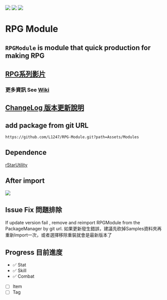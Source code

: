 [![](https://img.shields.io/github/v/release/L1247/RPG-Module)](https://github.com/L1247/RPG-Module/releases)
[![](https://img.shields.io/github/release-date/L1247/RPG-Module)](https://github.com/L1247/RPG-Module/releases)
![](https://img.shields.io/badge/unity-2020.1%20or%20later-green.svg)

# RPG Module
## `RPGModule` is module that quick production for making RPG
## [RPG系列影片](https://www.youtube.com/watch?v=edB5MRPdBsQ&list=PLGkS8CzB8N0HDGkyh0gjnjLStY1XOuPnO&index=15&ab_channel=rStar%E9%98%BF%E6%98%9F)
### 更多資訊 See [Wiki](https://github.com/L1247/RPG-Module/wiki)

## [ChangeLog 版本更新說明](https://github.com/L1247/RPG-Module/blob/main/Assets/Modules/CHANGELOG.md)

## add package from git URL
```
https://github.com/L1247/RPG-Module.git?path=Assets/Modules
```
## Dependence
[rStarUtility](https://github.com/L1247/rStarUtility)

## After import
![](https://github.com/L1247/RPG-Module/blob/main/ScreenShots/Stat.png?raw=true)

## Issue Fix 問題排除
If update version fail , remove and reimport RPGModule from the PackageManager by git url.
如果更新發生錯誤，建議先砍掉Samples資料夾再重新Import一次，或者選擇移除重裝就會是最新版本了

## Progress 目前進度

* ✅ Stat
* ✅ Skill
* ✅ Combat
* [ ] Item
* [ ] Tag

